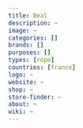 ```yaml
---
title: Beal
description: ~
image: ~
categories: []
brands: []
purposes: []
types: [rope]
countries: [france]
logo: ~
website: ~
shop: ~
store-finder: ~
about: ~
wiki: ~
---
```

